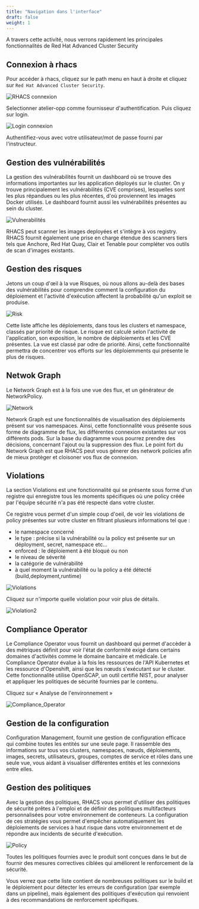 ```yaml
---
title: "Navigation dans l'interface"
draft: false
weight: 1
---
```



A travers cette activité, nous verrons rapidement les principales fonctionnalités de Red Hat Advanced Cluster Security

## Connexion à rhacs

Pour accéder à rhacs, cliquez sur le path menu en haut à droite et cliquez sur `Red Hat Advanced Cluster Security`.

![RHACS connexion](/OPP-2023-lab-instruction.github.io/images/rhacs-connection.png)

Selectionner atelier-opp comme fournisseur d'authentification. Puis cliquez sur login.

![Login connexion](/OPP-2023-lab-instruction.github.io/images/login-workshop-opp.png)

 Authentifiez-vous avec votre utilisateur/mot de passe fourni par l'instructeur.


## Gestion des vulnérabilités

La gestion des vulnérabilités fournit un dashboard où se trouve des informations importantes sur les application déployés sur le cluster. On y trouve principalement les vulnérabilités (CVE comprises), lesquelles sont les plus répandues ou les plus récentes, d'où proviennent les images Docker utilisés. Le dashboard fournit aussi les vulnérabilités présentes au sein du cluster.


![Vulnerabilités](/OPP-2023-lab-instruction.github.io/images/vuln_manag.png)

 RHACS peut scanner les images deployées et s'intègre à vos registry. RHACS fournit également une prise en charge étendue des scanners tiers tels que Anchore, Red Hat Quay, Clair et Tenable pour compléter vos outils de scan d'images existants.


## Gestion des risques


Jetons un coup d'œil à la vue Risques, où nous allons au-delà des bases des vulnérabilités pour comprendre comment la configuration du déploiement et l'activité d'exécution affectent la probabilité qu'un exploit se produise.


![Risk](/OPP-2023-lab-instruction.github.io/images/risk.png)


Cette liste affiche les déploiements, dans tous les clusters et namespace, classés par priorité de risque.
Le risque est calculé selon l'activité de l'application, son exposition, le nombre de déploiements et les CVE présentes.
La vue est classé par odre de priorité.
Ainsi, cette fonctionnalité permettra de concentrer vos efforts sur les déploiemments qui présente le plus de risques.



## Netwok Graph

Le Network Graph est à la fois une vue des flux, et un générateur de NetworkPolicy.


![Network](/OPP-2023-lab-instruction.github.io/images/network.png)


Network Graph est une fonctionnalités de visualisation des déploiements présent sur vos namespaces.
Ainsi, cette fonctionnalité vous présente sous forme de diagramme de flux, les différentes connexion existantes sur vos différents pods.
Sur la base du diagramme vous pourrez prendre des décisions, concernant l'ajout ou la suppression des flux.
Le point fort du Network Graph est que RHACS peut vous génerer des network policies afin de mieux protèger et cloisoner vos flux de connexion.

## Violations

La section Violations est une fonctionnalité qui se présente sous forme d'un registre qui enregistre tous les moments spécifiques où une policy créée par l'équipe sécurité n'a pas été respecté dans votre cluster.

Ce registre vous permet d'un simple coup d'oeil, de voir les violations de policy présentes sur votre cluster en filtrant plusieurs informations tel que :
- le namespace concerné
- le type : précise si la vulnérabilité ou la policy est présente sur un déployment, secret, namespace etc...
- enforced : le déploiement à été bloqué ou non
- le niveau de séverité
- la catégorie de vulnérabilité
- à quel moment la vulnérabilité ou la policy a été détecté (build,deployment,runtime)
  




![Violations](/OPP-2023-lab-instruction.github.io/images/violations1.png)

Cliquez sur n'importe quelle violation pour voir plus de détails.


![Violation2](/OPP-2023-lab-instruction.github.io/images/violation2.png)


## Compliance Operator

Le Compliance Operator vous fournit un dashboard qui permet d'accèder à des métriques définit pour voir l'état de conformité exigé dans certains domaines d'activités comme le domaine bancaire et médicale.
Le Compliance Operator évalue à la fois les ressources de l'API Kubernetes et les ressource d'Openshift, ainsi que les nœuds s'exécutant sur le cluster.
Cette fonctionnalité utilise OpenSCAP, un outil certifié NIST, pour analyser et appliquer les politiques de sécurité fournies par le contenu.



Cliquez sur « Analyse de l'environnement »


![Compliance_Operator](/OPP-2023-lab-instruction.github.io/images/compliance.png)


## Gestion de la configuration

Configuration Management, fournit une gestion de configuration efficace qui combine toutes les entités sur une seule page. Il rassemble des informations sur tous vos clusters, namespaces, nœuds, déploiements, images, secrets, utilisateurs, groupes, comptes de service et rôles dans une seule vue, vous aidant à visualiser différentes entités et les connexions entre elles.


## Gestion des politiques

Avec la gestion des politiques, RHACS vous permet d'utiliser des politiques de sécurité prêtes à l'emploi et de définir des politiques multifacteurs personnalisées pour votre environnement de conteneurs.
La configuration de ces stratégies vous permet d'empêcher automatiquement les déploiements de services à haut risque dans votre environnement et de répondre aux incidents de sécurité d'exécution.


![Policy](/OPP-2023-lab-instruction.github.io/images/policy_management.png)


Toutes les politiques fournies avec le produit sont conçues dans le but de fournir des mesures correctives ciblées qui améliorent le renforcement de la sécurité.

Vous verrez que cette liste contient de nombreuses politiques sur le build et le déploiement pour détecter les erreurs de configuration (par exemple dans un pipeline), mais également des politiques d'exécution qui renvoient à des recommandations de renforcement spécifiques.



